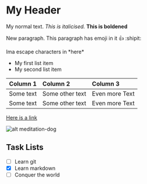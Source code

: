 # My Header

My normal text. *This is italicised.* **This is boldened** 

New paragraph. This paragraph has emoji in it :+1: :shipit:

Ima escape characters in \*here\*

- My first list item
- My second list item


|Column 1  | Column 2        | Column 3       |
|----------|:----------------|:---------------|
|Some text | Some other text | Even more Text |
|Some text | Some other text | Even more Text |


[Here is a link](http://www.google.com/?what+is+love)

![alt meditation-dog](https://cauldronsandcupcakes.files.wordpress.com/2013/09/dog-meditation.jpg)


## Task Lists
- [ ] Learn git
- [x] Learn markdown
- [ ] Conquer the world
